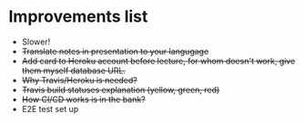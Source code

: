# Improvements list
- Slower!
- ~~Translate notes in presentation to your langugage~~
- ~~Add card to Heroku account before lecture, for whom doesn't work, give them myself database URL.~~
- ~~Why Travis/Heroku is needed?~~
- ~~Travis build statuses explanation (yellow, green, red)~~
- ~~How CI/CD works is in the bank?~~
- E2E test set up

